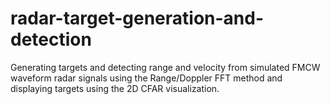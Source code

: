 # radar-target-generation-and-detection
 Generating targets and detecting range and velocity from simulated FMCW waveform radar signals using the Range/Doppler FFT method and displaying targets using the 2D CFAR visualization. 
